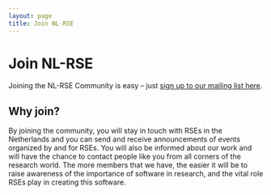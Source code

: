 ```yaml
---
layout: page
title: Join NL-RSE
---
```

# Join NL-RSE

Joining the NL-RSE Community is easy – just [sign up to our mailing list here](https://lists.nl-rse.org/mailman/listinfo/everyone).

## Why join?

By joining the community, you will stay in touch with RSEs in the Netherlands and you can send and receive announcements of events organized by and for RSEs. You will also be informed about our work and will have the chance to contact people
like you from all corners of the research world. The more members that we have, the easier it will be to raise awareness of the importance of software in research, and the vital role RSEs play in creating this software.
